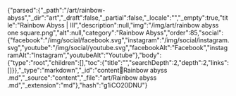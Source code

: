 {"parsed":{"_path":"/art/rainbow-abyss","_dir":"art","_draft":false,"_partial":false,"_locale":"","_empty":true,"title":"Rainbow Abyss | III","description":null,"img":"/img/art/rainbow abyss one square.png","alt":null,"category":"Rainbow Abyss","order":85,"social":{"facebook":"/img/social/facebook.svg","instagram":"/img/social/instagram.svg","youtube":"/img/social/youtube.svg","facebookAlt":"Facebook","instagramAlt":"Instagram","youtubeAlt":"Youtube"},"body":{"type":"root","children":[],"toc":{"title":"","searchDepth":2,"depth":2,"links":[]}},"_type":"markdown","_id":"content:art:Rainbow abyss .md","_source":"content","_file":"art/Rainbow abyss .md","_extension":"md"},"hash":"g1iCO20DNU"}